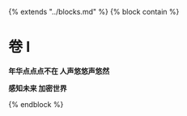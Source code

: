 {%  extends "../blocks.md"  %}
{%  block contain  %}
# 卷 I

**年华点点点不在 人声悠悠声悠然**

**感知未来 加密世界**

{%  endblock  %}



